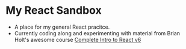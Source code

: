 # My React Sandbox

- A place for my general React pracitce.
- Currently coding along and experimenting with material from Brian Holt's awesome course [Complete Intro to React v6](https://btholt.github.io/complete-intro-to-react-v6/)
